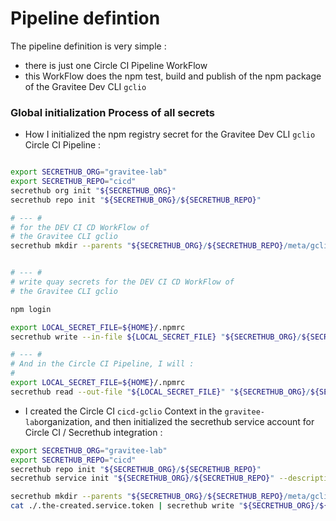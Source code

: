 # Pipeline defintion

The pipeline definition is very simple :
* there is just one Circle CI Pipeline WorkFlow
* this WorkFlow does the npm test, build and publish of the npm package of the Gravitee Dev CLI `gclio`


### Global initialization Process of all secrets

* How I initialized the npm registry secret for the Gravitee Dev CLI `gclio` Circle CI Pipeline :

```bash

export SECRETHUB_ORG="gravitee-lab"
export SECRETHUB_REPO="cicd"
secrethub org init "${SECRETHUB_ORG}"
secrethub repo init "${SECRETHUB_ORG}/${SECRETHUB_REPO}"

# --- #
# for the DEV CI CD WorkFlow of
# the Gravitee CLI gclio
secrethub mkdir --parents "${SECRETHUB_ORG}/${SECRETHUB_REPO}/meta/gclio/npm-registries/npmjs.org"


# --- #
# write quay secrets for the DEV CI CD WorkFlow of
# the Gravitee CLI gclio

npm login

export LOCAL_SECRET_FILE=${HOME}/.npmrc
secrethub write --in-file ${LOCAL_SECRET_FILE} "${SECRETHUB_ORG}/${SECRETHUB_REPO}/meta/gclio/npm-registries/npmjs.org/npmrc"

# --- #
# And in the Circle CI Pipeline, I will :
#
export LOCAL_SECRET_FILE=${HOME}/.npmrc
secrethub read --out-file "${LOCAL_SECRET_FILE}" "${SECRETHUB_ORG}/${SECRETHUB_REPO}/meta/gclio/npm-registries/npmjs.org/npmrc"

```

* I created the Circle CI `cicd-gclio` Context in the `gravitee-lab`organization, and then initialized the secrethub service account for Circle CI / Secrethub integration :

```bash
export SECRETHUB_ORG="gravitee-lab"
export SECRETHUB_REPO="cicd"
secrethub repo init "${SECRETHUB_ORG}/${SECRETHUB_REPO}"
secrethub service init "${SECRETHUB_ORG}/${SECRETHUB_REPO}" --description "Circle CI Pipeline Service for Gravitee Dev CLI [gclio]" --permission read | tee ./.the-created.service.token

secrethub mkdir --parents "${SECRETHUB_ORG}/${SECRETHUB_REPO}/meta/gclio/circleci/secrethub-service-account"
cat ./.the-created.service.token | secrethub write "${SECRETHUB_ORG}/${SECRETHUB_REPO}/meta/gclio/circleci/secrethub-service-account/token"


```
